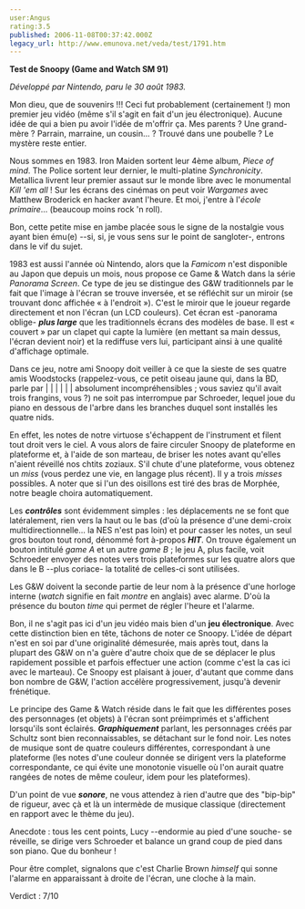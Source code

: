 ```yaml
---
user:Angus
rating:3.5
published: 2006-11-08T00:37:42.000Z
legacy_url: http://www.emunova.net/veda/test/1791.htm
---
```

__Test de Snoopy (Game and Watch SM 91)__  

  

_Développé par Nintendo, paru le 30 août 1983\._  

  

Mon dieu, que de souvenirs !!! Ceci fut probablement (certainement !) mon premier jeu vidéo (même s'il s'agit en fait d'un jeu électronique). Aucune idée de qui a bien pu avoir l'idée de m'offrir ça. Mes parents ? Une grand-mère ? Parrain, marraine, un cousin... ? Trouvé dans une poubelle ? Le mystère reste entier.  

Nous sommes en 1983\. Iron Maiden sortent leur 4ème album, _Piece of mind_. The Police sortent leur dernier, le multi-platine _Synchronicity_. Metallica livrent leur premier assaut sur le monde libre avec le monumental _Kill 'em all_ ! Sur les écrans des cinémas on peut voir _Wargames_ avec Matthew Broderick en hacker avant l'heure. Et moi, j'entre à l'_école primaire_... (beaucoup moins rock 'n roll).  

Bon, cette petite mise en jambe placée sous le signe de la nostalgie vous ayant bien ému(e) --si, si, je vous sens sur le point de sangloter-, entrons dans le vif du sujet.  

  

1983 est aussi l'année où Nintendo, alors que la _Famicom_ n'est disponible au Japon que depuis un mois, nous propose ce Game & Watch dans la série _Panorama Screen_. Ce type de jeu se distingue des G&W traditionnels par le fait que l'image à l'écran se trouve inversée, et se réfléchit sur un miroir (se trouvant donc affichée « à l'endroit »). C'est le miroir que le joueur regarde directement et non l'écran (un LCD couleurs). Cet écran est -panorama oblige- _**plus large**_ que les traditionnels écrans des modèles de base. Il est « couvert » par un clapet qui capte la lumière (en mettant sa main dessus, l'écran devient noir) et la rediffuse vers lui, participant ainsi à une qualité d'affichage optimale.  

  

Dans ce jeu, notre ami Snoopy doit veiller à ce que la sieste de ses quatre amis Woodstocks (rappelez-vous, ce petit oiseau jaune qui, dans la BD, parle par | | | | | | absolument incompréhensibles ; vous saviez qu'il avait trois frangins, vous ?) ne soit pas interrompue par Schroeder, lequel joue du piano en dessous de l'arbre dans les branches duquel sont installés les quatre nids.  

En effet, les notes de notre virtuose s'échappent de l'instrument et filent tout droit vers le ciel. A vous alors de faire circuler Snoopy de plateforme en plateforme et, à l'aide de son marteau, de briser les notes avant qu'elles n'aient réveillé nos chtits zoziaux. S'il chute d'une plateforme, vous obtenez un _miss_ (vous perdez une vie, en langage plus récent). Il y a trois _misses_ possibles. A noter que si l'un des oisillons est tiré des bras de Morphée, notre beagle choira automatiquement.  

  

Les _**contrôles**_ sont évidemment simples : les déplacements ne se font que latéralement, rien vers la haut ou le bas (d'où la présence d'une demi-croix multidirectionnelle... la NES n'est pas loin) et pour casser les notes, un seul gros bouton tout rond, dénommé fort à-propos _**HIT**_. On trouve également un bouton intitulé _game A_ et un autre _game B_ ; le jeu A, plus facile, voit Schroeder envoyer des notes vers trois plateformes sur les quatre alors que dans le B --plus coriace- la totalité de celles-ci sont utilisées.  

Les G&W doivent la seconde partie de leur nom à la présence d'une horloge interne (_watch_ signifie en fait _montre_ en anglais) avec alarme. D'où la présence du bouton _time_ qui permet de régler l'heure et l'alarme.  

  

Bon, il ne s'agit pas ici d'un jeu vidéo mais bien d'un **jeu électronique**. Avec cette distinction bien en tête, tâchons de noter ce Snoopy. L'idée de départ n'est en soi par d'une originalité démesurée, mais après tout, dans la plupart des G&W on n'a guère d'autre choix que de se déplacer le plus rapidement possible et parfois effectuer une action (comme c'est la cas ici avec le marteau). Ce Snoopy est plaisant à jouer, d'autant que comme dans bon nombre de G&W, l'action accélère progressivement, jusqu'à devenir frénétique.  

  

Le principe des Game & Watch réside dans le fait que les différentes poses des personnages (et objets) à l'écran sont préimprimés et s'affichent lorsqu'ils sont éclairés. _**Graphiquement**_ parlant, les personnages créés par Schultz sont bien reconnaissables, se détachant sur le fond noir. Les notes de musique sont de quatre couleurs différentes, correspondant à une plateforme (les notes d'une couleur donnée se dirigent vers la plateforme correspondante, ce qui évite une monotonie visuelle où l'on aurait quatre rangées de notes de même couleur, idem pour les plateformes).  

D'un point de vue _**sonore**_, ne vous attendez à rien d'autre que des "bip-bip" de rigueur, avec çà et là un intermède de musique classique (directement en rapport avec le thème du jeu).  

  

Anecdote : tous les cent points, Lucy --endormie au pied d'une souche- se réveille, se dirige vers Schroeder et balance un grand coup de pied dans son piano. Que du bonheur !  

  

Pour être complet, signalons que c'est Charlie Brown _himself_ qui sonne l'alarme en apparaissant à droite de l'écran, une cloche à la main.  

  

Verdict : 7/10